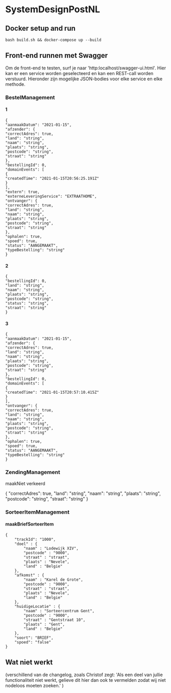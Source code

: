# SystemDesignPostNL
## Docker setup and run
```
bash build.sh && docker-compose up --build
```

## Front-end runnen met Swagger
Om de front-end te testen, surf je naar 'http:localhost/swagger-ui.html'. Hier kan er een service worden geselecteerd en kan een REST-call worden verstuurd. Hieronder zijn mogelijke JSON-bodies voor elke service en elke methode.

### BestelManagement
#### 1
```
{
"aanmaakDatum": "2021-01-15",
"afzender": {
"correctAdres": true,
"land": "string",
"naam": "string",
"plaats": "string",
"postcode": "string",
"straat": "string"
},
"bestellingId": 0,
"domainEvents": [
{
"createdTime": "2021-01-15T20:56:25.191Z"
}
],
"extern": true,
"externeLeveringService": "EXTRAATHOME",
"ontvanger": {
"correctAdres": true,
"land": "string",
"naam": "string",
"plaats": "string",
"postcode": "string",
"straat": "string"
},
"ophalen": true,
"spoed": true,
"status": "AANGEMAAKT",
"typeBestelling": "string"
}
```
#### 2
```
{
"bestellingId": 0,
"land": "string",
"naam": "string",
"plaats": "string",
"postcode": "string",
"status": "string",
"straat": "string"
}
```
#### 3
```
{
"aanmaakDatum": "2021-01-15",
"afzender": {
"correctAdres": true,
"land": "string",
"naam": "string",
"plaats": "string",
"postcode": "string",
"straat": "string"
},
"bestellingId": 0,
"domainEvents": [
{
"createdTime": "2021-01-15T20:57:10.415Z"
}
],
"ontvanger": {
"correctAdres": true,
"land": "string",
"naam": "string",
"plaats": "string",
"postcode": "string",
"straat": "string"
},
"ophalen": true,
"spoed": true,
"status": "AANGEMAAKT",
"typeBestelling": "string"
}
```

### ZendingManagement
maakNiet verkeerd


{
"correctAdres": true,
"land": "string",
"naam": "string",
"plaats": "string",
"postcode": "string",
"straat": "string"
}

### SorteerItemManagement
#### maakBriefSorteerItem
```
{
    "trackId": "1000",
    "doel" : {
        "naam" : "Lodewijk XIV",
        "postcode" : "9000",
        "straat" : "straat",
        "plaats" : "Nevele",
        "land" : "Belgie"
    },
    "afkomst" : {
        "naam" : "Karel de Grote",
        "postcode" : "9000",
        "straat" : "straat",
        "plaats" : "Nevele",
        "land" : "Belgie"
    },
    "huidigeLocatie" : {
        "naam" : "Sorteercentrum Gent",
        "postcode" : "9000",
        "straat" : "Gentstraat 10",
        "plaats" : "Gent",
        "land" : "Belgie"
    },
    "soort": "BRIEF",
    "spoed": "false"
}
```

## Wat niet werkt
(verschillend van de changelog, 
zoals Christof zegt:  'Als een deel van jullie functionaliteit niet werkt, gelieve dit hier dan ook te vermelden zodat wij niet nodeloos moeten zoeken.'
)
